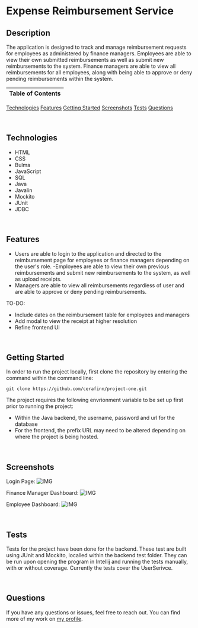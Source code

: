 # Expense Reimbursement Service

## Description
The application is designed to track and manage reimbursement requests for employees as administered by finance managers. Employees are able to view their own submitted reimbursements as well as submit new reimbursements to the system. Finance managers are able to view all reimbursements for all employees, along with being able to approve or deny pending reimbursements within the system.



Table of Contents |
-------------------|
[Technologies](#Technologies)
[Features](#Features)
[Getting Started](#Getting-Started)
[Screenshots](#Screenshots)
[Tests](#Tests)
[Questions](#Questions)

<br />

## Technologies

* HTML
* CSS
* Bulma
* JavaScript
* SQL
* Java
* Javalin
* Mockito
* JUnit
* JDBC

<br />

## Features

- Users are able to login to the application and directed to the reimbursement page for employees or finance managers depending on the user's role.
-Employees are able to view their own previous reimbursements and submit new reimbursements to the system, as well as upload receipts.
- Managers are able to view all reimbursements regardless of user and are able to approve or deny pending reimbursements.

TO-DO:
- Include dates on the reimbursement table for employees and managers
- Add modal to view the receipt at higher resolution
- Refine frontend UI

<br />

## Getting Started

In order to run the project locally, first clone the repository by entering the command within the command line:

```git clone https://github.com/cerafinn/project-one.git```

 The project requires the following envrionment variable to be set up first prior to running the project:

- Within the Java backend, the username, password and url for the database
- For the frontend, the prefix URL may need to be altered depending on where the project is being hosted.

<br />

## Screenshots

Login Page:
![IMG](./assets/images/login.png)

Finance Manager Dashboard:
![IMG](./assets/images/finance-manager-page.png)

Employee Dashboard:
![IMG](./assets/images/employee-page.png)

<br />

## Tests

Tests for the project have been done for the backend. These test are built using JUnit and Mockito, localled within the backend test folder. They can be run upon opening the program in Intellij and running the tests manually, with or without coverage. Currently the tests cover the UserSerivce.

<br />

## Questions

If you have any questions or issues, feel free to reach out. You can find more of my work on [my profile](https://github.com/cerafinn).